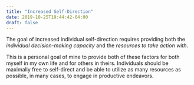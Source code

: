 ```yaml
---
title: "Increased Self-Direction"
date: 2019-10-25T19:44:42-04:00
draft: false
---
```

The goal of increased individual self-direction requires providing both the *individual decision-making capacity* and the *resources to take action with*.

This is a personal goal of mine to provide both of these factors for both myself in my own life and for others in theirs. Individuals should be maximally free to self-direct and be able to utilize as many resources as possible, in many cases, to engage in productive endeavors.
